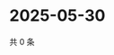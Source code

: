 # 2025-05-30

共 0 条

<!-- BEGIN ZHIHUQUESTIONS -->
<!-- 最后更新时间 Fri May 30 2025 20:21:17 GMT+0800 (China Standard Time) -->

<!-- END ZHIHUQUESTIONS -->
